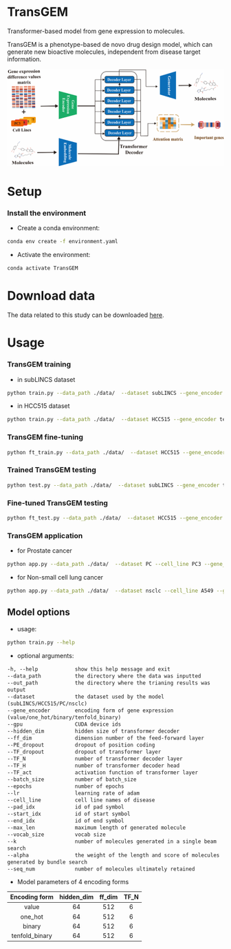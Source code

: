 # TransGEM

Transformer-based model from gene expression to molecules.

TransGEM is a phenotype-based de novo drug design model, which can generate new bioactive molecules, independent from disease target information.

![Graphical abstract](https://github.com/hzauzqy/TransGEM/blob/main/assets/Figure1.png "Graphical abstract")



# Setup
### Install the environment

- Create a conda environment:
```sh
conda env create -f environment.yaml
```

- Activate the environment:
```sh
conda activate TransGEM
```


# Download data

The data related to this study can be downloaded [here](https://ln5.sync.com/dl/31ed0ae00/9id3aj85-867mgggq-u3m3ksam-2enff2kh).

# Usage
### TransGEM training

- in subLINCS dataset

```sh
python train.py --data_path ./data/  --dataset subLINCS --gene_encoder tenfold_binary --gpu cuda:0 --epochs 200
```

- in HCC515 dataset

```sh
python train.py --data_path ./data/  --dataset HCC515 --gene_encoder tenfold_binary --gpu cuda:0 --epochs 200
```

### TransGEM fine-tuning

```sh
python ft_train.py --data_path ./data/  --dataset HCC515 --gene_encoder tenfold_binary --gpu cuda:0
```

### Trained TransGEM testing

```sh
python test.py --data_path ./data/  --dataset subLINCS --gene_encoder tenfold_binary --gpu cuda:0
```

### Fine-tuned TransGEM testing

```sh
python ft_test.py --data_path ./data/  --dataset HCC515 --gene_encoder tenfold_binary --gpu cuda:0
```

### TransGEM application

- for Prostate cancer

```sh
python app.py --data_path ./data/  --dataset PC --cell_line PC3 --gene_encoder tenfold_binary --gpu cuda:0 --seq_num 1000
```

- for Non-small cell lung cancer

```sh
python app.py --data_path ./data/  --dataset nsclc --cell_line A549 --gene_encoder tenfold_binary --gpu cuda:0 --seq_num 1000
```
## Model options

- usage: 

```sh
python train.py --help
```

- optional arguments:

```console
-h, --help            show this help message and exit
--data_path           the directory where the data was inputted
--out_path            the directory where the trianing results was output
--dataset             the dataset used by the model (subLINCS/HCC515/PC/nsclc)
--gene_encoder        encoding form of gene expression (value/one_hot/binary/tenfold_binary)
--gpu                 CUDA device ids
--hidden_dim          hidden size of transformer decoder
--ff_dim              dimension number of the feed-forward layer
--PE_dropout          dropout of position coding
--TF_dropout          dropout of transformer layer
--TF_N                number of transformer decoder layer
--TF_H                number of transformer decoder head
--TF_act              activation function of transformer layer
--batch_size          number of batch_size
--epochs              number of epochs
--lr                  learning rate of adam
--cell_line           cell line names of disease
--pad_idx             id of pad symbol
--start_idx           id of start symbol
--end_idx             id of end symbol
--max_len             maximum length of generated molecule
--vocab_size          vocab size
--k                   number of molecules generated in a single beam search
--alpha               the weight of the length and score of molecules generated by bundle search
--seq_num             number of molecules ultimately retained
```

- Model parameters of 4 encoding forms

| Encoding form |  hidden_dim   |     ff_dim    |  TF_N         |
| :------------:| :------------:| :------------:| :------------:|
| value         | 64            |512            |6              |
| one_hot       | 64            |512            |6              |
| binary        | 64            |512            |6              |
| tenfold_binary| 64            |512            |6              |
